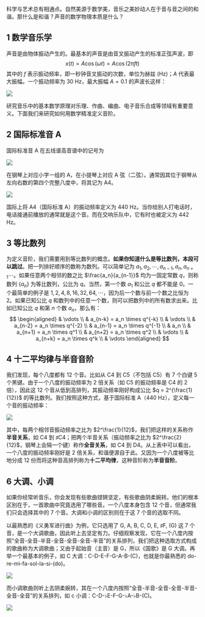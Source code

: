 科学与艺术总有相通点。自然美源于数学美，音乐之美妙动人在于音与音之间的和谐。那什么是和谐？声音的数学物理本质是什么？

## 1 数学音乐学
声音是由物体振动产生的。最基本的声音是由音叉振动产生的标准正弦声波，即
$$
x(t) = A \cos(\omega t) = A \cos (2\text{π}f t)
$$
其中的 $f$ 表示振动频率，即一秒钟音叉振动的次数，单位为赫兹 (Hz)；$A$ 代表最大振幅。一个振动频率为 30 Hz，最大振幅 $A = 0.1$ 的声波长这样：

![](https://static01.imgkr.com/temp/36eaefd2e62f4d34841c2809e0419117.png)

研究音乐中的基本数学原理对乐理、作曲、编曲、电子音乐合成等领域有重要意义。下面我们来研究如何用数学精准定义音阶。

## 2 国际标准音 A
国际标准音 A 在五线谱高音谱中的记号为

![](https://static01.imgkr.com/temp/b8de1060d8c347bab69880cfc8f72682.png)

在钢琴上对应小字一组的 A，在小提琴上对应 A 弦（二弦）。通常因其位于钢琴从左向右数的第四个完整八度中，将其记为 A4。

![](https://static01.imgkr.com/temp/0ef3032322a84d3897c91b60e6be3dcb.png)

国际上将 A4（国际标准 A）的振动频率定义为 440 Hz。当你给别人打电话时，电话接通前播放的通常就是这个音。而在交响乐队中，它有时也被定义为 442 Hz。

## 3 等比数列
为定义音阶，我们需要用到等比数列的概念。**如果你知道什么是等比数列，本段可以跳过**。把一列排好顺序的数称为数列。可以简单记为 $a_1, a_2, \cdots, a_{n-1}, a_n, a_{n+1} \cdots$。如果任意两个相邻的数之比 $\frac{a_n}{a_{n-1}}$ 均为一固定常数 $q$，则称数列 $\{a_n\}$ 为等比数列，公比为 $q$。当然，第一个数 $a_1$ 和公比 $q$ 都不能是 $0$。一个最简单的例子是 $1, 2, 4, 8, 16, 32, 64, \cdots$，因为后一个数与前一个数之比恒为 $2$。如果已知公比 $q$ 和数列中的任意一个数，则可以把数列中的所有数求出来。比如已知公比 $q$ 和第 $n$ 个数 $a_n$，那么有：
$$
\begin{aligned}
    & \vdots \\
    & a_{n-k} = a_n \times q^{-k} \\
    & \vdots \\
    & a_{n-2} = a_n \times q^{-2} \\
    & a_{n-1} = a_n \times q^{-1} \\
    & a_n \\
    & a_{n+1} = a_n \times q^1 \\
    & a_{n+2} = a_n \times q^2 \\
    & \vdots \\
    & a_{n+k} = a_n \times q^k \\
    & \vdots
\end{aligned}
$$

## 4 十二平均律与半音音阶
我们发现，每个八度都有 12 个音。比如从 C4 到 C5（不包括 C5）有 7 个白键 5 个黑键。由于一个八度的振动频率为 2 倍关系（如 C5 的振动频率是 C4 的 2 倍），因此这 12 个音从低到高排列，其振动频率刚好构成公比 $q = 2^{\frac{1}{12}}$ 的等比数列。我们按照这种方式，基于国际标准 A（440 Hz），定义每一个音的振动频率：

<!--
| 音高 | 频率 (Hz) |
| - | - |
| C4 (中央 C) | $440\times 2^{-\frac{9}{12}} \approx \boldsymbol{261.63}$ |
| ♯C4 | $440\times 2^{-\frac{8}{12}}$ |
| D4 | $440\times 2^{-\frac{7}{12}}$ |
| ♯D4 | $440\times 2^{-\frac{6}{12}}$ |
| E4 | $440\times 2^{-\frac{5}{12}}$ |
| F4 | $440\times 2^{-\frac{4}{12}}$ |
| ♯F4 | $440\times 2^{-\frac{3}{12}}$ |
| G4 | $440\times -2^{\frac{2}{12}}$ |
| ♯G4 | $440\times 2^{-\frac{1}{12}}$ |
| A4 (国际标准 A) | $\boldsymbol{440}$ |
| ♯A4 | $440\times 2^{\frac{1}{12}}$ |
| B4 | $440\times 2^{\frac{2}{12}}$ |
| C5 (C4 的高八度) | $440\times 2^{\frac{3}{12}} \approx \boldsymbol{523.25}$ |
| ♯C5 | $440\times 2^{\frac{4}{12}}$ |
| D5 | $440\times 2^{\frac{5}{12}}$ |
| ♯D5 | $440\times 2^{\frac{6}{12}}$ |
| E5 | $440\times 2^{\frac{7}{12}}$ |
| F5 | $440\times 2^{\frac{8}{12}}$ |
| ♯F5 | $440\times 2^{\frac{9}{12}}$ |
| G5 | $440\times 2^{\frac{10}{12}}$ |
| ♯G5 | $440\times 2^{\frac{11}{12}}$ |
| A5 (A4 的高八度) | $440\times 2^{\frac{12}{12}} = 440 \times 2 = \boldsymbol{880}$ |
-->


![](https://imgkr.cn-bj.ufileos.com/f4399316-af2e-4c2e-891a-cfb47ac458b5.png)


其中，每两个相邻音振动频率之比为 $2^\frac{1}{12}$，我们把这样的关系称作**半音关系**，如 C4 到 ♯C4；把两个半音关系（振动频率之比为 $2^\frac{2}{12}$，钢琴上会隔一个键）称作**全音关系**，如 C4 到 D4。从上表中可以看出，一个八度的振动频率刚好是 2 倍关系，和谐便源自于此。又因为一个八度被等比地分成 12 份而将这种音高排列称为**十二平均律**，这种音阶称为**半音音阶**。

## 6 大调、小调
如果你经常听音乐，你会发现有些歌曲铿锵坚定，有些歌曲阴柔婉转。他们的根本区别在于，一首歌曲中究竟选用了哪些音。一个八度本身包含 12 个音，但通常我们只会选择其中的 7 个音。大调和小调的区别则在于这 7 个音的选取不同。

以最熟悉的《义勇军进行曲》为例，它只选用了 G, A, B, C, D, E, ♯F, (G) 这 7 个音，是一个大调歌曲，因此听上去坚定有力。仔细观察发现，它在一个八度内按照“全音-全音-半音-全音-全音-全音-半音”的关系排列，我们把这种选取方式构成的歌曲称为大调歌曲；又由于起始音（主音）是 G，所以《国歌》是 G 大调。再举一个最基本的例子，如 C 大调：C-D-E-F-G-A-B-(C)，也就是你最熟悉的 do-re-mi-fa-sol-la-si-(do)。

![](https://static01.imgkr.com/temp/e06694e76cea4173b02aa01cbad18ecf.png)

而小调歌曲则听上去阴柔婉转，其在一个八度内按照“全音-半音-全音-全音-半音-全音-全音”的关系排列，如 c 小调：C-D-♭E-F-G-♭A-♭B-(C)。

![](https://static01.imgkr.com/temp/ebcdf19e04cf49e381c3355a59eadb4d.png)
